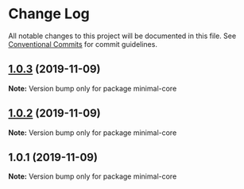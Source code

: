 # Change Log

All notable changes to this project will be documented in this file.
See [Conventional Commits](https://conventionalcommits.org) for commit guidelines.

## [1.0.3](https://github.com/Ganevru/gatsby-theme-chronoblog/compare/minimal-core@1.0.2...minimal-core@1.0.3) (2019-11-09)

**Note:** Version bump only for package minimal-core





## [1.0.2](https://github.com/Ganevru/gatsby-theme-chronoblog/compare/minimal-core@1.0.1...minimal-core@1.0.2) (2019-11-09)

**Note:** Version bump only for package minimal-core





## 1.0.1 (2019-11-09)

**Note:** Version bump only for package minimal-core
